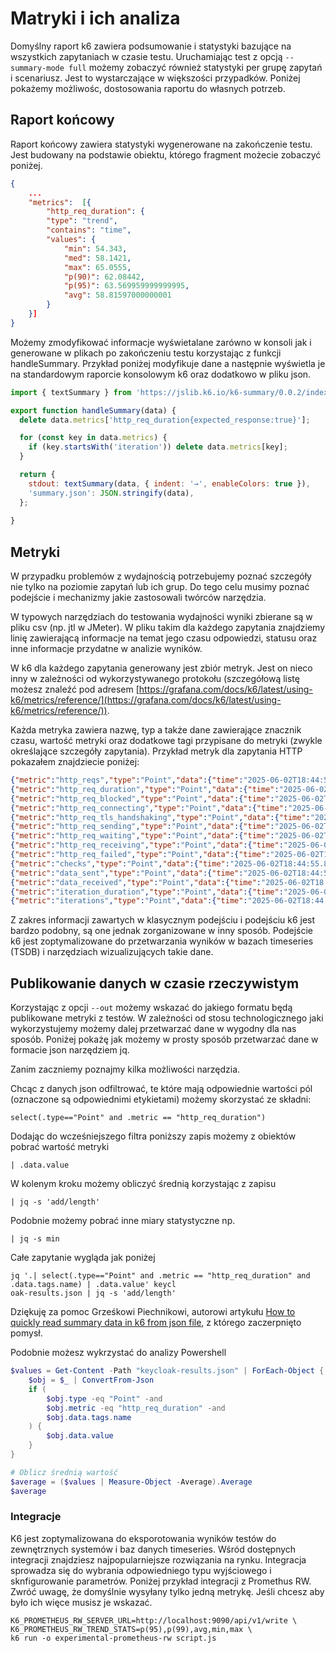 # Matryki i ich analiza

Domyślny raport k6 zawiera podsumowanie i statystyki bazujące na wszystkich zapytaniach w czasie testu. Uruchamiając test z opcją `--summary-mode full` możemy zobaczyć również statystyki per grupę zapytań i scenariusz. Jest to wystarczające w większości przypadków. Poniżej pokażemy możliwośc, dostosowania raportu do własnych potrzeb.  

## Raport końcowy

Raport końcowy zawiera statystyki wygenerowane na zakończenie testu. Jest budowany na podstawie obiektu, którego fragment możecie zobaczyć poniżej.

```json
{
    ...
    "metrics":  [{
        "http_req_duration": {
        "type": "trend",
        "contains": "time",
        "values": {
            "min": 54.343,
            "med": 58.1421,
            "max": 65.0555,
            "p(90)": 62.08442,
            "p(95)": 63.569959999999995,
            "avg": 58.81597000000001
        }
    }]
}
```

Możemy zmodyfikować informacje wyświetalane zarówno w konsoli jak i generowane w plikach po zakończeniu testu korzystając z funkcji handleSummary. Przykład poniżej modyfikuje dane a następnie wyświetla je na standardowym raporcie konsolowym k6 oraz dodatkowo w pliku json.

```javascript
import { textSummary } from 'https://jslib.k6.io/k6-summary/0.0.2/index.js';

export function handleSummary(data) {
  delete data.metrics['http_req_duration{expected_response:true}'];

  for (const key in data.metrics) {
    if (key.startsWith('iteration')) delete data.metrics[key];
  }

  return {
    stdout: textSummary(data, { indent: '→', enableColors: true }),
    'summary.json': JSON.stringify(data),
  };
  
}
```

## Metryki

W przypadku problemów z wydajnością potrzebujemy poznać szczegóły nie tylko na poziomie zapytań lub ich grup. Do tego celu musimy poznać podejście i mechanizmy jakie zastosowali twórców narzędzia. 

W typowych narzędziach do testowania wydajności wyniki zbierane są w pliku csv (np. jtl w JMeter). W pliku takim dla każdego zapytania znajdziemy linię zawierającą informacje na temat jego czasu odpowiedzi, statusu oraz inne informacje przydatne w analizie wyników.

W k6 dla każdego zapytania generowany jest zbiór metryk. Jest on nieco inny w zależności od wykorzystywanego protokołu (szczegółową listę możesz znaleźć pod adresem [https://grafana.com/docs/k6/latest/using-k6/metrics/reference/](https://grafana.com/docs/k6/latest/using-k6/metrics/reference/)). 

Każda metryka zawiera nazwę, typ a także dane zawierające znacznik czasu, wartość metryki oraz dodatkowe tagi przypisane do metryki (zwykle określające szczegóły zapytania). Przykład metryk dla zapytania HTTP pokazałem znajdziecie poniżej:

```json
{"metric":"http_reqs","type":"Point","data":{"time":"2025-06-02T18:44:55.8795741+02:00","value":1,"tags":{"expected_response":"true","group":"","method":"POST","myTag":"authorize","name":"https://3.79.196.112/realms/sample-app/protocol/openid-connect/token","proto":"HTTP/2.0","scenario":"default","status":"200","tls_version":"tls1.3","url":"https://3.79.196.112/realms/sample-app/protocol/openid-connect/token"}}}
{"metric":"http_req_duration","type":"Point","data":{"time":"2025-06-02T18:44:55.8795741+02:00","value":57.0746,"tags":{"expected_response":"true","group":"","method":"POST","myTag":"authorize","name":"https://3.79.196.112/realms/sample-app/protocol/openid-connect/token","proto":"HTTP/2.0","scenario":"default","status":"200","tls_version":"tls1.3","url":"https://3.79.196.112/realms/sample-app/protocol/openid-connect/token"}}}
{"metric":"http_req_blocked","type":"Point","data":{"time":"2025-06-02T18:44:55.8795741+02:00","value":0,"tags":{"expected_response":"true","group":"","method":"POST","myTag":"authorize","name":"https://3.79.196.112/realms/sample-app/protocol/openid-connect/token","proto":"HTTP/2.0","scenario":"default","status":"200","tls_version":"tls1.3","url":"https://3.79.196.112/realms/sample-app/protocol/openid-connect/token"}}}
{"metric":"http_req_connecting","type":"Point","data":{"time":"2025-06-02T18:44:55.8795741+02:00","value":0,"tags":{"expected_response":"true","group":"","method":"POST","myTag":"authorize","name":"https://3.79.196.112/realms/sample-app/protocol/openid-connect/token","proto":"HTTP/2.0","scenario":"default","status":"200","tls_version":"tls1.3","url":"https://3.79.196.112/realms/sample-app/protocol/openid-connect/token"}}}
{"metric":"http_req_tls_handshaking","type":"Point","data":{"time":"2025-06-02T18:44:55.8795741+02:00","value":0,"tags":{"expected_response":"true","group":"","method":"POST","myTag":"authorize","name":"https://3.79.196.112/realms/sample-app/protocol/openid-connect/token","proto":"HTTP/2.0","scenario":"default","status":"200","tls_version":"tls1.3","url":"https://3.79.196.112/realms/sample-app/protocol/openid-connect/token"}}}
{"metric":"http_req_sending","type":"Point","data":{"time":"2025-06-02T18:44:55.8795741+02:00","value":0,"tags":{"expected_response":"true","group":"","method":"POST","myTag":"authorize","name":"https://3.79.196.112/realms/sample-app/protocol/openid-connect/token","proto":"HTTP/2.0","scenario":"default","status":"200","tls_version":"tls1.3","url":"https://3.79.196.112/realms/sample-app/protocol/openid-connect/token"}}}
{"metric":"http_req_waiting","type":"Point","data":{"time":"2025-06-02T18:44:55.8795741+02:00","value":55.957,"tags":{"expected_response":"true","group":"","method":"POST","myTag":"authorize","name":"https://3.79.196.112/realms/sample-app/protocol/openid-connect/token","proto":"HTTP/2.0","scenario":"default","status":"200","tls_version":"tls1.3","url":"https://3.79.196.112/realms/sample-app/protocol/openid-connect/token"}}}
{"metric":"http_req_receiving","type":"Point","data":{"time":"2025-06-02T18:44:55.8795741+02:00","value":1.1176,"tags":{"expected_response":"true","group":"","method":"POST","myTag":"authorize","name":"https://3.79.196.112/realms/sample-app/protocol/openid-connect/token","proto":"HTTP/2.0","scenario":"default","status":"200","tls_version":"tls1.3","url":"https://3.79.196.112/realms/sample-app/protocol/openid-connect/token"}}}
{"metric":"http_req_failed","type":"Point","data":{"time":"2025-06-02T18:44:55.8795741+02:00","value":0,"tags":{"expected_response":"true","group":"","method":"POST","myTag":"authorize","name":"https://3.79.196.112/realms/sample-app/protocol/openid-connect/token","proto":"HTTP/2.0","scenario":"default","status":"200","tls_version":"tls1.3","url":"https://3.79.196.112/realms/sample-app/protocol/openid-connect/token"}}}
{"metric":"checks","type":"Point","data":{"time":"2025-06-02T18:44:55.8795741+02:00","value":1,"tags":{"check":"status is 200","group":"","scenario":"default"}}}
{"metric":"data_sent","type":"Point","data":{"time":"2025-06-02T18:44:55.8795741+02:00","value":166,"tags":{"group":"","scenario":"default"}}}
{"metric":"data_received","type":"Point","data":{"time":"2025-06-02T18:44:55.8795741+02:00","value":1922,"tags":{"group":"","scenario":"default"}}}
{"metric":"iteration_duration","type":"Point","data":{"time":"2025-06-02T18:44:55.8795741+02:00","value":57.0746,"tags":{"group":"","scenario":"default"}}}
{"metric":"iterations","type":"Point","data":{"time":"2025-06-02T18:44:55.8795741+02:00","value":1,"tags":{"group":"","scenario":"default"}}}
```

Z zakres informacji zawartych w klasycznym podejściu i podejściu k6 jest bardzo podobny, są one jednak zorganizowane w inny sposób. Podejście k6 jest zoptymalizowane do przetwarzania wyników w bazach timeseries (TSDB) i narzędziach wizualizujących takie dane.

## Publikowanie danych w czasie rzeczywistym
Korzystając z opcji `--out` możemy wskazać do jakiego formatu będą publikowane metryki z testów. W zależności od stosu technologicznego jaki wykorzystujemy możemy dalej przetwarzać dane w wygodny dla nas sposób. Poniżej pokażę jak możemy w prosty sposób przetwarzać dane w formacie json narzędziem jq.

Zanim zaczniemy poznajmy kilka możliwości narzędzia.

Chcąc z danych json odfiltrować, te które mają odpowiednie wartości pól (oznaczone są odpowiednimi etykietami) możemy skorzystać ze składni:

```
select(.type=="Point" and .metric == "http_req_duration")
```

Dodając do wcześniejszego filtra poniższy zapis możemy z obiektów pobrać wartość metryki
```
| .data.value
```

W kolenym kroku możemy obliczyć średnią korzystając z zapisu
```
| jq -s 'add/length'
```
Podobnie możemy pobrać inne miary statystyczne np.

```
| jq -s min
```
Całe zapytanie wygląda jak poniżej
```
jq '.| select(.type=="Point" and .metric == "http_req_duration" and .data.tags.name) | .data.value' keycl 
oak-results.json | jq -s 'add/length'
```

Dziękuję za pomoc Grześkowi Piechnikowi, autorowi artykułu [How to quickly read summary data in k6 from json file](https://medium.com/@gpiechnik/how-to-quick-read-summary-data-in-k6-from-json-file-f9d09bccd9c2), z którego zaczerpnięto pomysł.

Podobnie możesz wykrzystać do analizy Powershell

```powershell
$values = Get-Content -Path "keycloak-results.json" | ForEach-Object {
    $obj = $_ | ConvertFrom-Json
    if (
        $obj.type -eq "Point" -and
        $obj.metric -eq "http_req_duration" -and
        $obj.data.tags.name
    ) {
        $obj.data.value
    }
}

# Oblicz średnią wartość
$average = ($values | Measure-Object -Average).Average
$average
```
### Integracje 

K6 jest zoptymalizowana do eksporotowania wyników testów do zewnętrznych systemów i baz danych timeseries. Wśród dostępnych integracji znajdziesz najpopularniejsze rozwiązania na rynku. Integracja sprowadza się do wybrania odpowiedniego typu wyjściowego i sknfigurowanie parametrów. Poniżej przykład integracji z Promethus RW. Zwróć uwagę, że domyślnie wysyłany tylko jedną metrykę. Jeśli chcesz aby było ich więce musisz je wskazać.

```
K6_PROMETHEUS_RW_SERVER_URL=http://localhost:9090/api/v1/write \
K6_PROMETHEUS_RW_TREND_STATS=p(95),p(99),avg,min,max \
k6 run -o experimental-prometheus-rw script.js
```

